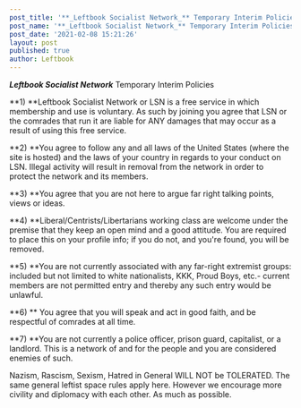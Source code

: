 ```yaml
---
post_title: '**_Leftbook Socialist Network_** Temporary Interim Policies'
post_name: '**_Leftbook Socialist Network_** Temporary Interim Policies'
post_date: '2021-02-08 15:21:26'
layout: post
published: true
author: Leftbook
---
```


**_Leftbook Socialist Network_**
Temporary Interim Policies

**1) **Leftbook Socialist Network or LSN is a free service in which membership and use is voluntary. As such by joining you agree that LSN or the comrades that run it are liable for ANY damages that may occur as a result of using this free service.

**2) **You agree to follow any and all laws of the United States (where the site is hosted) and the laws of your country in regards to your conduct on LSN. Illegal activity will result in removal from the network in order to protect the network and its members.

**3) **You agree that you are not here to argue far right talking points, views or ideas. 

**4) **Liberal/Centrists/Libertarians working class are welcome under the premise that they keep an open mind and a good attitude.  You are required to place this on your profile info; if you do not, and you're found, you will be removed.

**5) **You are not currently associated with any far-right extremist groups: included but not limited to white nationalists, KKK, Proud Boys, etc.- current members are not permitted entry and thereby any such entry would be unlawful.

**6) ** You agree that you will speak and act in good faith, and be respectful of comrades at all time. 

**7) **You are not currently a police officer, prison guard, capitalist, or a landlord. This is a network of and for the people and you are considered enemies of such.

Nazism, Rascism, Sexism, Hatred in General WILL NOT be TOLERATED.  The same general leftist space rules apply here. However we encourage more civility and diplomacy with each other. As much as possible.

